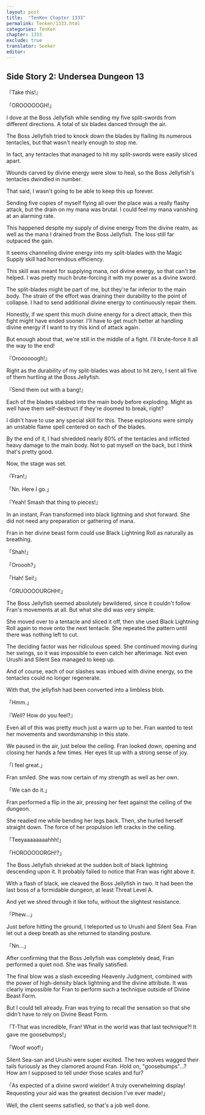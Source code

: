 ```yaml
---
layout: post
title:  "TenKen Chapter 1333"
permalink: Tenken/1333.html
categories: TenKen
chapter: 1333
exclude: true
translator: Seeker
editor: 
---
```

<h2>Side Story 2: Undersea Dungeon 13</h2>

『Take this!』

「OROOOOOGH!」

I dove at the Boss Jellyfish while sending my five split-swords from different directions. A total of six blades danced through the air.

The Boss Jellyfish tried to knock down the blades by flailing its numerous tentacles, but that wasn't nearly enough to stop me.

In fact, any tentacles that managed to hit my split-swords were easily sliced apart.

Wounds carved by divine energy were slow to heal, so the Boss Jellyfish's tentacles dwindled in number.

That said, I wasn't going to be able to keep this up forever.

Sending five copies of myself flying all over the place was a really flashy attack, but the drain on my mana was brutal. I could feel my mana vanishing at an alarming rate.

This happened despite my supply of divine energy from the divine realm, as well as the mana I drained from the Boss Jellyfish. The loss still far outpaced the gain.

It seems channeling divine energy into my split-blades with the Magic Supply skill had horrendous efficiency.

This skill was meant for supplying mana, not divine energy, so that can't be helped. I was pretty much brute-forcing it with my power as a divine sword.

The split-blades might be part of me, but they're far inferior to the main body. The strain of the effort was draining their durability to the point of collapse. I had to send additional divine energy to continuously repair them.

Honestly, if we spent this much divine energy for a direct attack, then this fight might have ended sooner. I'll have to get much better at handling divine energy if I want to try this kind of attack again.

But enough about that, we're still in the middle of a fight. I'll brute-force it all the way to the end!

『Oroooooogh!』

Right as the durability of my split-blades was about to hit zero, I sent all five of them hurtling at the Boss Jellyfish.

『Send them out with a bang!』

Each of the blades stabbed into the main body before exploding. Might as well have them self-destruct if they're doomed to break, right?

I didn't have to use any special skill for this. These explosions were simply an unstable flame spell centered on each of the blades.

By the end of it, I had shredded nearly 80% of the tentacles and inflicted heavy damage to the main body. Not to pat myself on the back, but I think that's pretty good.

Now, the stage was set.

『Fran!』

「Nn. Here I go.」

『Yeah! Smash that thing to pieces!』

In an instant, Fran transformed into black lightning and shot forward. She did not need any preparation or gathering of mana.

Fran in her divine beast form could use Black Lightning Roll as naturally as breathing.

「Shah!」

「Oroooh?」

「Hah! Sei!」

「ORUOOOOURGHH!」

The Boss Jellyfish seemed absolutely bewildered, since it couldn't follow Fran's movements at all. But what she did was very simple.

She moved over to a tentacle and sliced it off, then she used Black Lightning Roll again to move onto the next tentacle. She repeated the pattern until there was nothing left to cut.

The deciding factor was her ridiculous speed. She continued moving during her swings, so it was impossible to even catch her afterimage. Not even Urushi and Silent Sea managed to keep up.

And of course, each of our slashes was imbued with divine energy, so the tentacles could no longer regenerate.

With that, the jellyfish had been converted into a limbless blob.

「Hmm.」

『Well? How do you feel?』

Even all of this was pretty much just a warm up to her. Fran wanted to test her movements and swordsmanship in this state.

We paused in the air, just below the ceiling. Fran looked down, opening and closing her hands a few times. Her eyes lit up with a strong sense of joy.

「I feel great.」

Fran smiled. She was now certain of my strength as well as her own.

「We can do it.」

Fran performed a flip in the air, pressing her feet against the ceiling of the dungeon.

She readied me while bending her legs back. Then, she hurled herself straight down. The force of her propulsion left cracks in the ceiling.

「Teeyaaaaaaaahhh!」

「HOROOOOORGH!?」

The Boss Jellyfish shrieked at the sudden bolt of black lightning descending upon it. It probably failed to notice that Fran was right above it.

With a flash of black, we cleaved the Boss Jellyfish in two. It had been the last boss of a formidable dungeon, at least Threat Level A.

And yet we shred through it like tofu, without the slightest resistance.

「Phew...」

Just before hitting the ground, I teleported us to Urushi and Silent Sea. Fran let out a deep breath as she returned to standing posture. 

「Nn...」

After confirming that the Boss Jellyfish was completely dead, Fran performed a quiet nod. She was finally satisfied.

The final blow was a slash exceeding Heavenly Judgment, combined with the power of high-density black lightning and the divine attribute. It was clearly impossible for Fran to perform such a technique outside of Divine Beast Form.

But I could tell already. Fran was trying to recall the sensation so that she didn't have to rely on Divine Beast Form.

「T-That was incredible, Fran! What in the world was that last technique?! It gave me goosebumps!」

「Woof woof!」

Silent Sea-san and Urushi were super excited. The two wolves wagged their tails furiously as they clamored around Fran. Hold on, "goosebumps"...? How am I supposed to tell under those scales and fur?

「As expected of a divine sword wielder! A truly overwhelming display! Requesting your aid was the greatest decision I've ever made!」

Well, the client seems satisfied, so that's a job well done.






